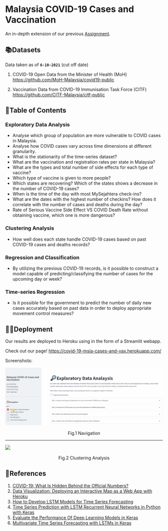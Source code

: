 # Malaysia COVID-19 Cases and Vaccination

An in-depth extension of our previous [Assignment](https://github.com/BingQuanChua/COVID-19-Msia-Mining).



## 📚Datasets	

Data taken as of **`6-10-2021`** (cut off date)

1. COVID-19 Open Data from the Minister of Health (MoH)
   https://github.com/MoH-Malaysia/covid19-public

2. Vaccination Data from COVID-19 Immunisation Task Force (CITF)
   https://github.com/CITF-Malaysia/citf-public



## 📖Table of Contents

### **Exploratory Data Analysis**

* Analyse which group of population are more vulnerable to COVID cases in Malaysia.
* Analyse how COVID cases vary across time dimensions at different granularity.
* What is the stationarity of the time-series dataset?
* What are the vaccination and registration rates per state in Malaysia?
* What are the types and total number of side effects for each type of vaccine?
* Which type of vaccine is given to more people?
* Which states are recovering? Which of the states shows a decrease in the number of COVID-19 cases?
* When is the time of the day with most MySejahtera check-ins?
* What are the dates with the highest number of checkins? How does it correlate with the number of cases and deaths during the day?
* Rate of Serious Vaccine Side Effect VS COVID Death Rate without obtaining vaccine, which one is more dangerous?

### **Clustering Analysis**  

* How well does each state handle COVID-19 cases based on past COVID-19 cases and deaths records?

### **Regression and Classification** 

* By utilizing the previous COVID-19 records, is it possible to construct a model capable of predicting/classifying the number of cases for the upcoming day or week?

### **Time-series Regression**

* Is it possible for the government to predict the number of daily new cases accurately based on past data in order to deploy appropriate movement control measures?



## 🐱‍💻Deployment

Our results are deployed to Heroku using in the form of a Streamlit webapp.

Check out our page! https://covid-19-msia-cases-and-vax.herokuapp.com/


Screenshots:

<img src="images/page_navigation.gif">

<p align="center"> Fig.1 Navigation </p>

---

<img src="images/page_showcase.gif">

<p align="center"> Fig.2 Clustering Analysis </p>



## 📑References

1. [COVID-19: What Is Hidden Behind the Official Numbers?](https://towardsdatascience.com/which-countries-are-affected-the-most-by-covid-19-4d4570852e31)
2. [Data Visualization: Deploying an Interactive Map as a Web App with Heroku](https://medium.com/analytics-vidhya/data-visualization-deploying-an-interactive-map-as-a-web-app-with-heroku-51a323029e4)
3. [How to Develop LSTM Models for Time Series Forecasting](https://machinelearningmastery.com/how-to-develop-lstm-models-for-time-series-forecasting/)
4. [Time Series Prediction with LSTM Recurrent Neural Networks in Python with Keras](https://machinelearningmastery.com/time-series-prediction-lstm-recurrent-neural-networks-python-keras/)
5. [Evaluate the Performance Of Deep Learning Models in Keras](https://machinelearningmastery.com/evaluate-performance-deep-learning-models-keras/)
6. [Multivariate Time Series Forecasting with LSTMs in Keras](https://machinelearningmastery.com/multivariate-time-series-forecasting-lstms-keras/)
